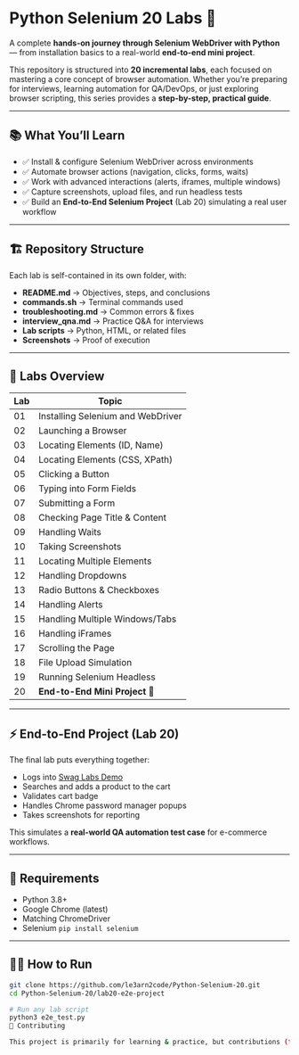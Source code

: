 # Python Selenium 20 Labs 🚀

A complete **hands-on journey through Selenium WebDriver with Python** — from installation basics to a real-world **end-to-end mini project**.  

This repository is structured into **20 incremental labs**, each focused on mastering a core concept of browser automation. Whether you’re preparing for interviews, learning automation for QA/DevOps, or just exploring browser scripting, this series provides a **step-by-step, practical guide**.  

---

## 📚 What You’ll Learn
- ✅ Install & configure Selenium WebDriver across environments  
- ✅ Automate browser actions (navigation, clicks, forms, waits)  
- ✅ Work with advanced interactions (alerts, iframes, multiple windows)  
- ✅ Capture screenshots, upload files, and run headless tests  
- ✅ Build an **End-to-End Selenium Project** (Lab 20) simulating a real user workflow  

---

## 🏗 Repository Structure
Each lab is self-contained in its own folder, with:
- **README.md** → Objectives, steps, and conclusions  
- **commands.sh** → Terminal commands used  
- **troubleshooting.md** → Common errors & fixes  
- **interview_qna.md** → Practice Q&A for interviews  
- **Lab scripts** → Python, HTML, or related files  
- **Screenshots** → Proof of execution  


---

## 🚦 Labs Overview
| Lab | Topic |
|-----|-------|
| 01  | Installing Selenium and WebDriver |
| 02  | Launching a Browser |
| 03  | Locating Elements (ID, Name) |
| 04  | Locating Elements (CSS, XPath) |
| 05  | Clicking a Button |
| 06  | Typing into Form Fields |
| 07  | Submitting a Form |
| 08  | Checking Page Title & Content |
| 09  | Handling Waits |
| 10  | Taking Screenshots |
| 11  | Locating Multiple Elements |
| 12  | Handling Dropdowns |
| 13  | Radio Buttons & Checkboxes |
| 14  | Handling Alerts |
| 15  | Handling Multiple Windows/Tabs |
| 16  | Handling iFrames |
| 17  | Scrolling the Page |
| 18  | File Upload Simulation |
| 19  | Running Selenium Headless |
| 20  | **End-to-End Mini Project** 🎯 |

---

## ⚡ End-to-End Project (Lab 20)
The final lab puts everything together:
- Logs into [Swag Labs Demo](https://www.saucedemo.com)  
- Searches and adds a product to the cart  
- Validates cart badge  
- Handles Chrome password manager popups  
- Takes screenshots for reporting  

This simulates a **real-world QA automation test case** for e-commerce workflows.  

---

## 🔧 Requirements
- Python 3.8+  
- Google Chrome (latest)  
- Matching ChromeDriver  
- Selenium `pip install selenium`  

---

## 🧑‍💻 How to Run
```bash
git clone https://github.com/le3arn2code/Python-Selenium-20.git
cd Python-Selenium-20/lab20-e2e-project

# Run any lab script
python3 e2e_test.py
🤝 Contributing

This project is primarily for learning & practice, but contributions (typos, improvements, new labs) are always welcome.
